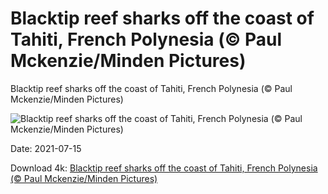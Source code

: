 # Blacktip reef sharks off the coast of Tahiti, French Polynesia (© Paul Mckenzie/Minden Pictures)

Blacktip reef sharks off the coast of Tahiti, French Polynesia (© Paul Mckenzie/Minden Pictures)

![Blacktip reef sharks off the coast of Tahiti, French Polynesia (© Paul Mckenzie/Minden Pictures)](https://bing.com/th?id=OHR.SharkAwareness_EN-US7444020818_UHD.jpg&w=1024&h=576)

Date: 2021-07-15

Download 4k: [Blacktip reef sharks off the coast of Tahiti, French Polynesia (© Paul Mckenzie/Minden Pictures)](https://bing.com/th?id=OHR.SharkAwareness_EN-US7444020818_UHD.jpg)

